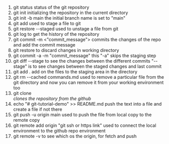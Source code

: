 1. git status
   status of the git repository
2. git init
   initializing the repository in the current directory
3. git init -b main
   the initial branch name is set to "main"
4. git add <file name>
   used to stage a file to git
5. git restore --staged <file>
   used to unstage a file from git
6. git log
   to get the history of the repository
7. git commit -m <"commit_message">
   commits the changes of the repo and add the commit message
8. git restore <file>
   to discard changes in working directory
9. git commit -a -m "commit_message"
   this "-a" skips the staging step
10. git diff --stage
    to see the changes between the different commits
    "--stage" is to see changes between the staged changes and last commit
11. git add .
    add on the files to the staging area in the directory
12. git rm --cached commands.md
    used to remove a particular file from the git directory and now you can remove it from your working environment too
13. git clone <address of the repo>
    clones the repository from the github
14. echo "# git-tutorial-demo" >> README.md
    push the text into a file and create a file if not there
15. git push -u origin main
    used to push the file from local copy to the remote copy
16. git remote add origin "git ssh or https link"
    used to connect the local environment to the github repo environment
17. git remote -v
    to see which os the origin, for fetch and push
